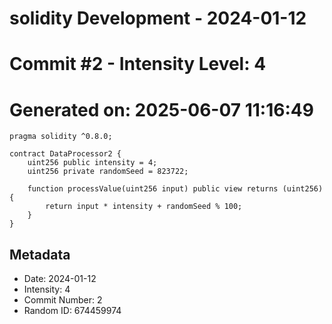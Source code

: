 ﻿# solidity Development - 2024-01-12
# Commit #2 - Intensity Level: 4
# Generated on: 2025-06-07 11:16:49
```solidity
pragma solidity ^0.8.0;

contract DataProcessor2 {
    uint256 public intensity = 4;
    uint256 private randomSeed = 823722;

    function processValue(uint256 input) public view returns (uint256) {
        return input * intensity + randomSeed % 100;
    }
}
```
## Metadata
- Date: 2024-01-12
- Intensity: 4
- Commit Number: 2
- Random ID: 674459974
